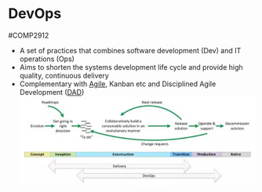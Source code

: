 # DevOps
#COMP2912 
- A set of practices that combines software development (Dev) and IT operations (Ops)
- Aims to shorten the systems development life cycle and provide high quality, continuous delivery
- Complementary with [Agile](../../Professional%20Computing/Agile.md), Kanban etc and Disciplined Agile Development ([DAD](../../Professional%20Computing/DAD.md))![](Images/DAD.png)

